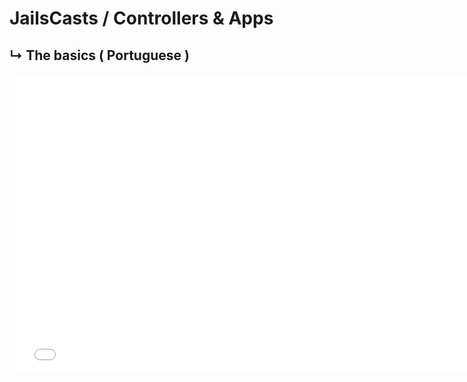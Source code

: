 # JailsCasts / Controllers & Apps

## ↳ The basics ( Portuguese )

<iframe
    frameborder="0"
    width="768"
    height="480"
    src="//www.youtube.com/embed/bngtTZw_H1s">
</iframe>
